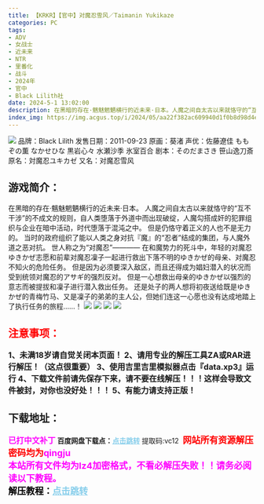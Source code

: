 ```yaml
---
title: 【KRKR】【官中】对魔忍雪风／Taimanin Yukikaze
categories: PC
tags:
- ADV
- 女战士
- 近未来
- NTR
- 里番化
- 战斗
- 2024年
- 官中
- Black Lilith社
date: 2024-5-1 13:02:00
description: 在黑暗的存在·魑魅魍魉横行的近未来·日本。人魔之间自太古以来就恪守的“互不干涉”的不成文的规则，自人类堕落于外道中而出现破绽，人魔勾搭成奸的犯罪组织与企业在暗中活动，时代堕落于混沌之中。但是仍恪守着正义的人也不是无力的。当时的政府组织了能以人类之身对抗『魔』的“忍者”结成的集团，与人魔外道之恶对抗。世人称之为“对魔忍”————
index_img: https://img.acgus.top/i/2024/05/aa22f382ac609940d1f0b8d98d4e5322.webp
---
```

![](https://img.acgus.top/i/2024/05/aa22f382ac609940d1f0b8d98d4e5322.webp)
品牌：Black Lilith
发售日期：2011-09-23
原画：葵渚
声优：佐藤遼佳 ももぞの薫 なかせひな 黒岩心々 水瀬沙季 氷室百合
剧本：そのだまさき 笹山逸刀斎
原名：対魔忍ユキカゼ
又名：对魔忍雪风

## 游戏简介：
在黑暗的存在·魑魅魍魉横行的近未来·日本。
人魔之间自太古以来就恪守的“互不干涉”的不成文的规则，自人类堕落于外道中而出现破绽，人魔勾搭成奸的犯罪组织与企业在暗中活动，时代堕落于混沌之中。
但是仍恪守着正义的人也不是无力的。
当时的政府组织了能以人类之身对抗『魔』的“忍者”结成的集团，与人魔外道之恶对抗。
世人称之为“对魔忍”————
在和魔势力的死斗中，年轻的对魔忍ゆきかぜ志愿和前辈对魔忍凜子一起进行救出下落不明的ゆきかぜ的母亲、对魔忍不知火的危险任务。
但是因为必须要深入敌区，而且还得成为娼妇潜入的状况而受到统领对魔忍的アサギ的强烈反对。
但是一心想救出母亲的ゆきかぜ以强烈的意志而被提拔和凜子进行潜入救出任务。
还是处子的两人想将初夜送给既是ゆきかぜ的青梅竹马、又是凜子的弟弟的主人公，但她们连这一心愿也没有达成地踏上了执行任务的旅程……！
![](https://img.acgus.top/i/2024/05/aa22f382ac609940d1f0b8d98d4e5322.webp)
![](https://img.acgus.top/i/2024/05/6224a92f24bed225199060a1711295b2.webp)
![](https://img.acgus.top/i/2024/05/a8d456f472876dc984f6be11305453d9.webp)
![](https://img.acgus.top/i/2024/05/ab00392cb59d754ddd856d43c59875d6.webp)





## <font color=#FF0000 >注意事项：</font>
<font size=3><b>1、未满18岁请自觉关闭本页面！
2、请用专业的解压工具ZA或RAR进行解压！（这点很重要）
3、使用吉里吉里模拟器点击『data.xp3』运行
4、下载文件前请先保存下来，请不要在线解压！！！这样会导致文件被封，对你也没好处！！！
5、有能力请支持正版！</b></font>

## 下载地址：
<font color=#FF00FF size=3><b>已打中文补丁</b></font>
<b>百度网盘下载点：</b><a href="https://pan.baidu.com/s/1ABDBSBOKwn4EFdt15a40lQ?pwd=vc12" style="color: #87CEEB;"><b>点击跳转</b></a> 提取码:vc12
<a style="padding: 0" href="https://post.qingju.org/AD/"><img style="max-width:100%" src="https://img.acgus.top/i/2024/07/478f689b8021d8d499ab43d21acf137a.gif" alt=""></a>
<b><font color=#FF0000 size=4>网站所有资源解压密码均为</b></font><b><font color=#FF00FF size=4>qingju</font><font color=#FF0000 ></font></b><br><b><font color=#FF00FF size=4>本站所有文件均为lz4加密格式，不看必解压失败！！请务必阅读以下教程。</b></font><br><b><font color=#000 size=4>解压教程：</b><a href="https://post.qingju.org/tutorial/000/" style="color: #87CEEB;"><b>点击跳转</b></a>